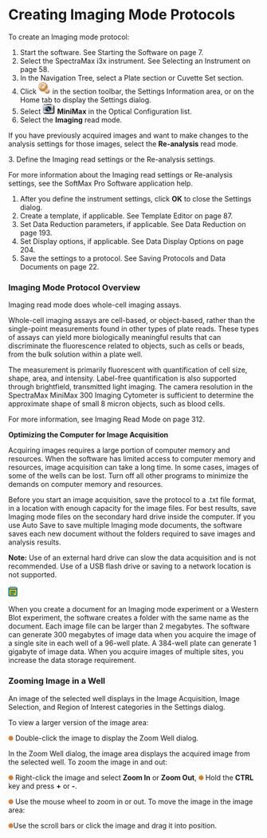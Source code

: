 # Creating Imaging Mode Protocols

To create an Imaging mode protocol:

1. Start the software. See Starting the Software on page 7.
2. Select the SpectraMax i3x instrument. See Selecting an Instrument on page 58.
3. In the Navigation Tree, select a Plate section or Cuvette Set section.
4. Click ![](<../../../.gitbook/assets/7 (3).jpeg>) in the section toolbar, the Settings Information area, or on the Home tab to display the Settings dialog.
5. Select ![](<../../../.gitbook/assets/8 (2).jpeg>) **MiniMax** in the Optical Configuration list.
6. Select the **Imaging** read mode.

If you have previously acquired images and want to make changes to the analysis settings for those images, select the **Re-analysis** read mode.

3\. Define the Imaging read settings or the Re-analysis settings.

For more information about the Imaging read settings or Re-analysis settings, see the SoftMax Pro Software application help.

1. After you define the instrument settings, click **OK** to close the Settings dialog.
2. Create a template, if applicable. See Template Editor on page 87.
3. Set Data Reduction parameters, if applicable. See Data Reduction on page 193.
4. Set Display options, if applicable. See Data Display Options on page 204.
5. Save the settings to a protocol. See Saving Protocols and Data Documents on page 22.

### Imaging Mode Protocol Overview

Imaging read mode does whole-cell imaging assays.

Whole-cell imaging assays are cell-based, or object-based, rather than the single-point measurements found in other types of plate reads. These types of assays can yield more biologically meaningful results that can discriminate the fluorescence related to objects, such as cells or beads, from the bulk solution within a plate well.

The measurement is primarily fluorescent with quantification of cell size, shape, area, and intensity. Label-free quantification is also supported through brightfield, transmitted light imaging. The camera resolution in the SpectraMax MiniMax 300 Imaging Cytometer is sufficient to determine the approximate shape of small 8 micron objects, such as blood cells.

For more information, see Imaging Read Mode on page 312.

**Optimizing the Computer for Image Acquisition**

Acquiring images requires a large portion of computer memory and resources. When the software has limited access to computer memory and resources, image acquisition can take a long time. In some cases, images of some of the wells can be lost. Turn off all other programs to minimize the demands on computer memory and resources.

Before you start an image acquisition, save the protocol to a .txt file format, in a location with enough capacity for the image files. For best results, save Imaging mode files on the secondary hard drive inside the computer. If you use Auto Save to save multiple Imaging mode documents, the software saves each new document without the folders required to save images and analysis results.

**Note:** Use of an external hard drive can slow the data acquisition and is not recommended. Use of a USB flash drive or saving to a network location is not supported.

![](<../../../.gitbook/assets/9 (2) (1) (1) (1).png>)

When you create a document for an Imaging mode experiment or a Western Blot experiment, the software creates a folder with the same name as the document. Each image file can be larger than 2 megabytes. The software can generate 300 megabytes of image data when you acquire the image of a single site in each well of a 96-well plate. A 384-well plate can generate 1 gigabyte of image data. When you acquire images of multiple sites, you increase the data storage requirement.

### Zooming Image in a Well

An image of the selected well displays in the Image Acquisition, Image Selection, and Region of Interest categories in the Settings dialog.

To view a larger version of the image area:

![](<../../../.gitbook/assets/0 (3) (1) (1) (1) (1).png>) Double-click the image to display the Zoom Well dialog.

In the Zoom Well dialog, the image area displays the acquired image from the selected well. To zoom the image in and out:

![](<../../../.gitbook/assets/1 (4) (1) (1) (1) (1).png>) Right-click the image and select **Zoom In** or **Zoom Out**, ![](<../../../.gitbook/assets/2 (3) (1) (1) (1) (1).png>) Hold the **CTRL** key and press **+** or **-**.

![](<../../../.gitbook/assets/3 (7) (1) (1) (1).png>) Use the mouse wheel to zoom in or out. To move the image in the image area:

![](<../../../.gitbook/assets/4 (7) (1) (1).png>)Use the scroll bars or click the image and drag it into position.
